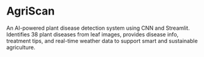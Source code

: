 # AgriScan
An AI-powered plant disease detection system using CNN and Streamlit. Identifies 38 plant diseases from leaf images, provides disease info, treatment tips, and real-time weather data to support smart and sustainable agriculture.
